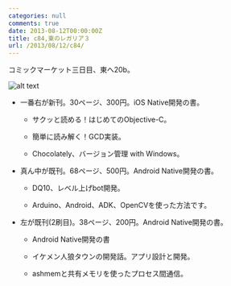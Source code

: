 ```yaml
---
categories: null
comments: true
date: 2013-08-12T00:00:00Z
title: c84,東のレガリア３
url: /2013/08/12/c84/
---
```


コミックマーケット三日目、東へ20b。

![alt text](../../../../images/DSC_0478.jpg)

<!--more-->

* 一番右が新刊。30ページ、300円。iOS Native開発の書。

    * サクッと読める！はじめてのObjective-C。

    * 簡単に読み解く！GCD実装。

    * Chocolately、バージョン管理 with Windows。

* 真ん中が既刊。68ページ、500円。Android Native開発の書。

    * DQ10、レベル上げbot開発。

    * Arduino、Android、ADK、OpenCVを使った方法です。
     
* 左が既刊(2刷目)。38ページ、200円。Android Native開発の書。

    * Android Native開発の書

    * イケメン人狼タウンの開発話。アプリ設計と開発。

    * ashmemと共有メモリを使ったプロセス間通信。
